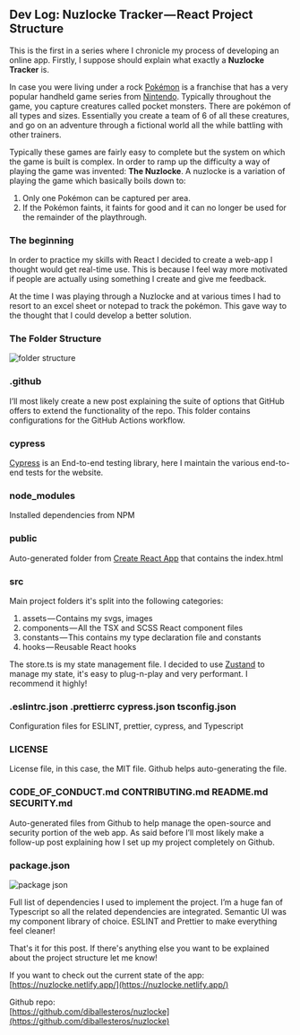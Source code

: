 ## Dev Log: Nuzlocke Tracker — React Project Structure

This is the first in a series where I chronicle my process of developing an online app. Firstly, I suppose should explain what exactly a **Nuzlocke Tracker** is.

In case you were living under a rock [Pokémon](https://www.pokemon.com) is a franchise that has a very popular handheld game series from [Nintendo](https://www.nintendo.com/). Typically throughout the game, you capture creatures called pocket monsters. There are pokémon of all types and sizes. Essentially you create a team of 6 of all these creatures, and go on an adventure through a fictional world all the while battling with other trainers.

Typically these games are fairly easy to complete but the system on which the game is built is complex. In order to ramp up the difficulty a way of playing the game was invented: **The Nuzlocke**. A nuzlocke is a variation of playing the game which basically boils down to:

1. Only one Pokémon can be captured per area.
2. If the Pokémon faints, it faints for good and it can no longer be used for the remainder of the playthrough.

### The beginning

In order to practice my skills with React I decided to create a web-app I thought would get real-time use. This is because I feel way more motivated if people are actually using something I create and give me feedback.

At the time I was playing through a Nuzlocke and at various times I had to resort to an excel sheet or notepad to track the pokémon. This gave way to the thought that I could develop a better solution.

### The Folder Structure

![folder structure](https://cdn.hashnode.com/res/hashnode/image/upload/v1649267025574/Gv2pSy394.png)

### .github

I’ll most likely create a new post explaining the suite of options that GitHub offers to extend the functionality of the repo. This folder contains configurations for the GitHub Actions workflow.

### cypress

[Cypress](https://www.cypress.io/) is an End-to-end testing library, here I maintain the various end-to-end tests for the website.

### node_modules

Installed dependencies from NPM

### public

Auto-generated folder from [Create React App](https://create-react-app.dev/) that contains the index.html

### src

Main project folders it's split into the following categories:

1. assets — Contains my svgs, images
2. components — All the TSX and SCSS React component files
3. constants — This contains my type declaration file and constants
4. hooks — Reusable React hooks

The store.ts is my state management file. I decided to use [Zustand](https://github.com/pmndrs/zustand) to manage my state, it's easy to plug-n-play and very performant. I recommend it highly!

### .eslintrc.json .prettierrc cypress.json tsconfig.json

Configuration files for ESLINT, prettier, cypress, and Typescript

### LICENSE

License file, in this case, the MIT file. Github helps auto-generating the file.

### CODE_OF_CONDUCT.md CONTRIBUTING.md README.md SECURITY.md

Auto-generated files from Github to help manage the open-source and security portion of the web app. As said before I’ll most likely make a follow-up post explaining how I set up my project completely on Github.

### package.json

![package json](https://cdn.hashnode.com/res/hashnode/image/upload/v1649267026857/7_YD7mWC-.png)

Full list of dependencies I used to implement the project. I’m a huge fan of Typescript so all the related dependencies are integrated. Semantic UI was my component library of choice. ESLINT and Prettier to make everything feel cleaner!

That's it for this post. If there's anything else you want to be explained about the project structure let me know!

If you want to check out the current state of the app:  
[https://nuzlocke.netlify.app/](https://nuzlocke.netlify.app/)

Github repo:  
[https://github.com/diballesteros/nuzlocke](https://github.com/diballesteros/nuzlocke)
